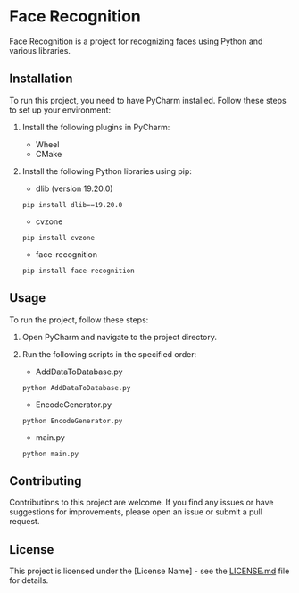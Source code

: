 # Face Recognition

Face Recognition is a project for recognizing faces using Python and various libraries.

## Installation

To run this project, you need to have PyCharm installed. Follow these steps to set up your environment:

1. Install the following plugins in PyCharm:
    - Wheel
    - CMake
    
2. Install the following Python libraries using pip:
    - dlib (version 19.20.0)
    ```
    pip install dlib==19.20.0
    ```
    - cvzone
    ```
    pip install cvzone
    ```
    - face-recognition
    ```
    pip install face-recognition
    ```

## Usage

To run the project, follow these steps:

1. Open PyCharm and navigate to the project directory.

2. Run the following scripts in the specified order:
    - AddDataToDatabase.py
    ```
    python AddDataToDatabase.py
    ```
    - EncodeGenerator.py
    ```
    python EncodeGenerator.py
    ```
    - main.py
    ```
    python main.py
    ```

## Contributing

Contributions to this project are welcome. If you find any issues or have suggestions for improvements, please open an issue or submit a pull request.

## License

This project is licensed under the [License Name] - see the [LICENSE.md](LICENSE.md) file for details.
